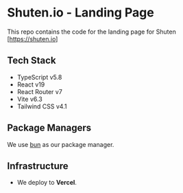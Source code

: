 # Shuten.io - Landing Page

This repo contains the code for the landing page for Shuten [https://shuten.io]


## Tech Stack

- TypeScript v5.8
- React v19
- React Router v7
- Vite v6.3
- Tailwind CSS v4.1


## Package Managers

We use [bun](https://bun.sh/) as our package manager.


## Infrastructure

- We deploy to **Vercel**.